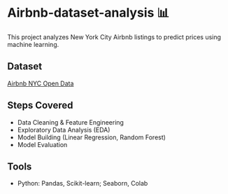 # Airbnb-dataset-analysis 📊

This project analyzes New York City Airbnb listings to predict prices using machine learning.

## Dataset
[Airbnb NYC Open Data](https://www.kaggle.com/datasets/dgomonov/new-york-city-airbnb-open-data)

## Steps Covered
- Data Cleaning & Feature Engineering
- Exploratory Data Analysis (EDA)
- Model Building (Linear Regression, Random Forest)
- Model Evaluation

## Tools
- Python: Pandas, Scikit-learn; Seaborn, Colab
